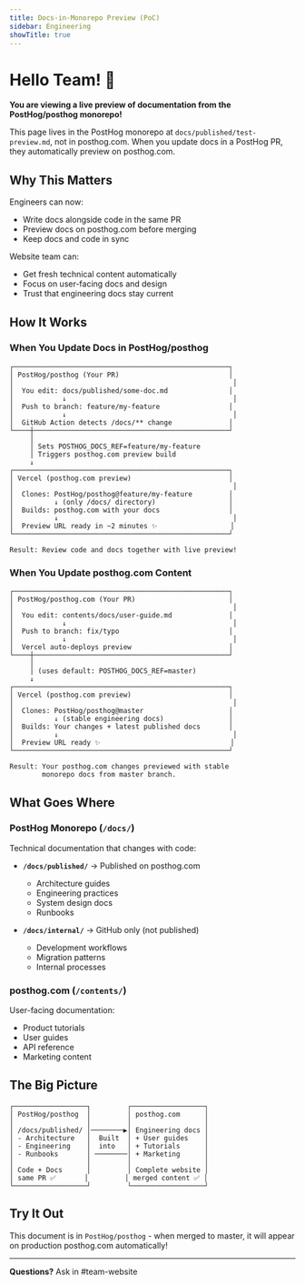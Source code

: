 ```yaml
---
title: Docs-in-Monorepo Preview (PoC)
sidebar: Engineering
showTitle: true
---
```


# Hello Team! 👋

**You are viewing a live preview of documentation from the PostHog/posthog monorepo!**

This page lives in the PostHog monorepo at `docs/published/test-preview.md`, not in posthog.com. When you update docs in a PostHog PR, they automatically preview on posthog.com.

## Why This Matters

Engineers can now:
- Write docs alongside code in the same PR
- Preview docs on posthog.com before merging
- Keep docs and code in sync

Website team can:
- Get fresh technical content automatically
- Focus on user-facing docs and design
- Trust that engineering docs stay current

## How It Works

### When You Update Docs in PostHog/posthog

```text
┌─────────────────────────────────────────────────────┐
│ PostHog/posthog (Your PR)                           │
│                                                      │
│  You edit: docs/published/some-doc.md               │
│            ↓                                         │
│  Push to branch: feature/my-feature                 │
│            ↓                                         │
│  GitHub Action detects /docs/** change              │
└────┼────────────────────────────────────────────────┘
     │
     │ Sets POSTHOG_DOCS_REF=feature/my-feature
     │ Triggers posthog.com preview build
     ↓
┌─────────────────────────────────────────────────────┐
│ Vercel (posthog.com preview)                        │
│                                                      │
│  Clones: PostHog/posthog@feature/my-feature         │
│          ↓ (only /docs/ directory)                  │
│  Builds: posthog.com with your docs                 │
│          ↓                                           │
│  Preview URL ready in ~2 minutes ✨                  │
└─────────────────────────────────────────────────────┘

Result: Review code and docs together with live preview!
```

### When You Update posthog.com Content

```text
┌─────────────────────────────────────────────────────┐
│ PostHog/posthog.com (Your PR)                       │
│                                                      │
│  You edit: contents/docs/user-guide.md              │
│            ↓                                         │
│  Push to branch: fix/typo                           │
│            ↓                                         │
│  Vercel auto-deploys preview                        │
└────┼────────────────────────────────────────────────┘
     │
     │ (uses default: POSTHOG_DOCS_REF=master)
     ↓
┌─────────────────────────────────────────────────────┐
│ Vercel (posthog.com preview)                        │
│                                                      │
│  Clones: PostHog/posthog@master                     │
│          ↓ (stable engineering docs)                │
│  Builds: Your changes + latest published docs       │
│          ↓                                           │
│  Preview URL ready ✨                                │
└─────────────────────────────────────────────────────┘

Result: Your posthog.com changes previewed with stable
        monorepo docs from master branch.
```

## What Goes Where

### PostHog Monorepo (`/docs/`)
Technical documentation that changes with code:

- **`/docs/published/`** → Published on posthog.com
  - Architecture guides
  - Engineering practices
  - System design docs
  - Runbooks

- **`/docs/internal/`** → GitHub only (not published)
  - Development workflows
  - Migration patterns
  - Internal processes

### posthog.com (`/contents/`)
User-facing documentation:

- Product tutorials
- User guides
- API reference
- Marketing content

## The Big Picture

```text
┌──────────────────┐         ┌──────────────────┐
│ PostHog/posthog  │         │ posthog.com      │
│                  │         │                  │
│ /docs/published/ │────────▶│ Engineering docs │
│ - Architecture   │  Built  │ + User guides    │
│ - Engineering    │  into   │ + Tutorials      │
│ - Runbooks       │ ────────│ + Marketing      │
│                  │         │                  │
│ Code + Docs      │         │ Complete website │
│ same PR ✅       │         │ merged content ✅ │
└──────────────────┘         └──────────────────┘
```

## Try It Out

This document is in `PostHog/posthog` - when merged to master, it will appear on production posthog.com automatically!

---

**Questions?** Ask in #team-website
